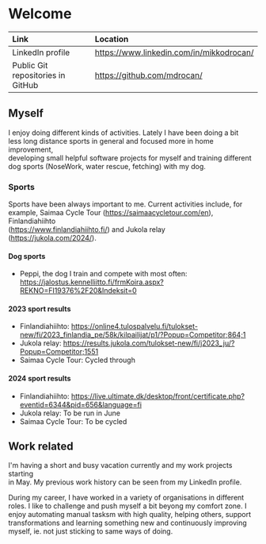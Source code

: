 # Welcome

| Link                              | Location                                   |
| :-------------------------------- | :----------------------------------------- |
| LinkedIn profile                  | <https://www.linkedin.com/in/mikkodrocan/> |
| Public Git repositories in GitHub | <https://github.com/mdrocan/>              |

## Myself

I enjoy doing different kinds of activities. Lately I have been doing a bit \
less long distance sports in general and focused more in home improvement, \
developing small helpful software projects for myself and training different \
dog sports (NoseWork, water rescue, fetching) with my dog.

### Sports

Sports have been always important to me. Current activities include, for \
example, Saimaa Cycle Tour (<https://saimaacycletour.com/en>), Finlandiahiihto \
(<https://www.finlandiahiihto.fi/>) and Jukola relay \
(<https://jukola.com/2024/>).

#### Dog sports

- Peppi, the dog I train and compete with most often: <https://jalostus.kennelliitto.fi/frmKoira.aspx?REKNO=FI19376%2F20&Indeksit=0>

#### 2023 sport results

- Finlandiahiihto: <https://online4.tulospalvelu.fi/tulokset-new/fi/2023_finlandia_pe/58k/kilpailijat/p1/?Popup=Competitor;864;1>
- Jukola relay: <https://results.jukola.com/tulokset-new/fi/j2023_ju/?Popup=Competitor;1551>
- Saimaa Cycle Tour: Cycled through

#### 2024 sport results

- Finlandiahiihto: <https://live.ultimate.dk/desktop/front/certificate.php?eventid=6344&pid=656&language=fi>
- Jukola relay: To be run in June
- Saimaa Cycle Tour: To be cycled

## Work related

I'm having a short and busy vacation currently and my work projects starting \
in May. My previous work history can be seen from my LinkedIn profile.

During my career, I have worked in a variety of organisations in different \
roles. I like to challenge and push myself a bit beyong my comfort zone. I \
enjoy automating manual tasksm with high quality, helping others, support \
transformations and learning something new and continuously improving \
myself, ie. not just sticking to same ways of doing.

